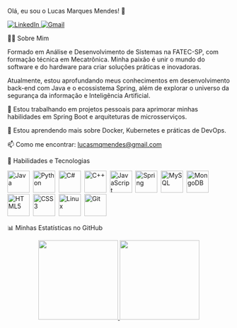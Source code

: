 Olá, eu sou o Lucas Marques Mendes! 👋
<p align="left">
<a href="https://github.com/LucasMarquesMd" target="_blank">
<img src="https://img.shields.io/badge/LinkedIn-0077B5?style=for-the-badge&logo=linkedin&logoColor=white/" alt="LinkedIn"/>
</a>
<a href="mailto:lucasmqmendes@gmail.com">
<img src="https://img.shields.io/badge/Gmail-D14836?style=for-the-badge&logo=gmail&logoColor=white" alt="Gmail"/>
</a>
</p>

👨‍💻 Sobre Mim
<p>
Formado em Análise e Desenvolvimento de Sistemas na FATEC-SP, com formação técnica em Mecatrônica. Minha paixão é unir o mundo do software e do hardware para criar soluções práticas e inovadoras.
</p>
<p>
Atualmente, estou aprofundando meus conhecimentos em desenvolvimento back-end com Java e o ecossistema Spring, além de explorar o universo da segurança da informação e Inteligência Artificial.
</p>

🔭 Estou trabalhando em projetos pessoais para aprimorar minhas habilidades em Spring Boot e arquiteturas de microsserviços.

🌱 Estou aprendendo mais sobre Docker, Kubernetes e práticas de DevOps.

📫 Como me encontrar: lucasmqmendes@gmail.com

🚀 Habilidades e Tecnologias
<p align="left">
<!-- Linguagens de Programação -->
<img src="https://www.google.com/search?q=https://cdn.jsdelivr.net/gh/devicons/devicon/icons/java/java-original-wordmark.svg" alt="Java" width="50" height="50"/>&nbsp;
<img src="https://www.google.com/search?q=https://cdn.jsdelivr.net/gh/devicons/devicon/icons/python/python-original-wordmark.svg" alt="Python" width="50" height="50"/>&nbsp;
<img src="https://www.google.com/search?q=https://cdn.jsdelivr.net/gh/devicons/devicon/icons/csharp/csharp-original.svg" alt="C#" width="50" height="50"/>&nbsp;
<img src="https://www.google.com/search?q=https://cdn.jsdelivr.net/gh/devicons/devicon/icons/cplusplus/cplusplus-original.svg" alt="C++" width="50" height="50"/>&nbsp;
<img src="https://www.google.com/search?q=https://cdn.jsdelivr.net/gh/devicons/devicon/icons/javascript/javascript-original.svg" alt="JavaScript" width="50" height="50"/>&nbsp;
<!-- Frameworks e Banco de Dados -->
<img src="https://www.google.com/search?q=https://cdn.jsdelivr.net/gh/devicons/devicon/icons/spring/spring-original-wordmark.svg" alt="Spring" width="50" height="50"/>&nbsp;
<img src="https://www.google.com/search?q=https://cdn.jsdelivr.net/gh/devicons/devicon/icons/mysql/mysql-original-wordmark.svg" alt="MySQL" width="50" height="50"/>&nbsp;
<img src="https://www.google.com/search?q=https://cdn.jsdelivr.net/gh/devicons/devicon/icons/mongodb/mongodb-original-wordmark.svg" alt="MongoDB" width="50" height="50"/>&nbsp;
<!-- Front-End -->
<img src="https://www.google.com/search?q=https://cdn.jsdelivr.net/gh/devicons/devicon/icons/html5/html5-original-wordmark.svg" alt="HTML5" width="50" height="50"/>&nbsp;
<img src="https://www.google.com/search?q=https://cdn.jsdelivr.net/gh/devicons/devicon/icons/css3/css3-original-wordmark.svg" alt="CSS3" width="50" height="50"/>&nbsp;
<!-- Sistemas e Ferramentas -->
<img src="https://www.google.com/search?q=https://cdn.jsdelivr.net/gh/devicons/devicon/icons/linux/linux-original.svg" alt="Linux" width="50" height="50"/>&nbsp;
<img src="https://www.google.com/search?q=https://cdn.jsdelivr.net/gh/devicons/devicon/icons/git/git-original-wordmark.svg" alt="Git" width="50" height="50"/>&nbsp;
</p>

📊 Minhas Estatísticas no GitHub
<p align="center">
<a href="https://github.com/LucasMarquesMd">
<img height="180em" src="https://www.google.com/search?q=https://github-readme-stats.vercel.app/api%3Fusername%3DLucasMarquesMd%26show_icons%3Dtrue%26theme%3Ddracula%26include_all_commits%3Dtrue%26count_private%3Dtrue"/>
<img height="180em" src="https://www.google.com/search?q=https://github-readme-stats.vercel.app/api/top-langs/%3Fusername%3DLucasMarquesMd%26layout%3Dcompact%26langs_count%3D7%26theme%3Ddracula"/>
</a>
</p>
